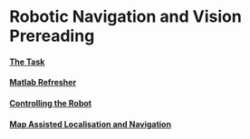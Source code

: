 # Robotic Navigation and Vision Prereading
#### [The Task](The%20Task.md)
#### [Matlab Refresher](Matlab%20Refresher.md)
#### [Controlling the Robot](Controlling%20the%20Robot.md)
#### [Map Assisted Localisation and Navigation](Map%20Assisted%20Localisation%20and%20Navigation.md)